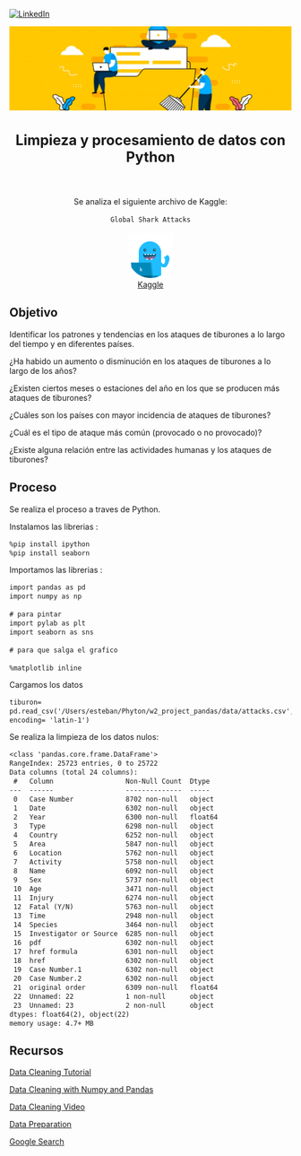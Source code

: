  [![LinkedIn][linkedin-shield]][linkedin-url]
<!-- PROJECT LOGO -->

<div align="center">
  <a href="https://www.kaggle.com/datasets/teajay/global-shark-attacks/">
    <img src="imagenes/Data-Cleansing-Strategies.png" alt="Logo" width="1000" height="150">
  </a>

  <h3 align="center" style="font-size: 25px">Limpieza y procesamiento de datos con Python</h3>
    <br />
  <p align="center">
    Se analiza el siguiente archivo de Kaggle:
    
 ``Global Shark Attacks``
    <br />
    <br />
      <a href="https://www.kaggle.com/datasets/teajay/global-shark-attacks/">
        <img src="imagenes/kaggle.png" alt="Logo" width="80" height="80">
    </a>
    <br />
    <a href="https://www.kaggle.com/datasets/teajay/global-shark-attacks/">Kaggle</a>
    
  </p>
</div> 

## Objetivo

Identificar los patrones y tendencias en los ataques de tiburones a lo largo del tiempo y en diferentes países.

¿Ha habido un aumento o disminución en los ataques de tiburones a lo largo de los años?

¿Existen ciertos meses o estaciones del año en los que se producen más ataques de tiburones?

¿Cuáles son los países con mayor incidencia de ataques de tiburones?

¿Cuál es el tipo de ataque más común (provocado o no provocado)?

¿Existe alguna relación entre las actividades humanas y los ataques de tiburones? 

## Proceso

Se realiza el proceso a traves de Python.

Instalamos las librerias :
```
%pip install ipython
%pip install seaborn
```
Importamos las librerias :
```
import pandas as pd
import numpy as np

# para pintar
import pylab as plt    
import seaborn as sns

# para que salga el grafico

%matplotlib inline
```
Cargamos los datos
``````
tiburon= pd.read_csv('/Users/esteban/Phyton/w2_project_pandas/data/attacks.csv', encoding= 'latin-1')
``````
Se realiza la limpieza de los datos nulos:

```
<class 'pandas.core.frame.DataFrame'>
RangeIndex: 25723 entries, 0 to 25722
Data columns (total 24 columns):
 #   Column                  Non-Null Count  Dtype  
---  ------                  --------------  -----  
 0   Case Number             8702 non-null   object 
 1   Date                    6302 non-null   object 
 2   Year                    6300 non-null   float64
 3   Type                    6298 non-null   object 
 4   Country                 6252 non-null   object 
 5   Area                    5847 non-null   object 
 6   Location                5762 non-null   object 
 7   Activity                5758 non-null   object 
 8   Name                    6092 non-null   object 
 9   Sex                     5737 non-null   object 
 10  Age                     3471 non-null   object 
 11  Injury                  6274 non-null   object 
 12  Fatal (Y/N)             5763 non-null   object 
 13  Time                    2948 non-null   object 
 14  Species                 3464 non-null   object 
 15  Investigator or Source  6285 non-null   object 
 16  pdf                     6302 non-null   object 
 17  href formula            6301 non-null   object 
 18  href                    6302 non-null   object 
 19  Case Number.1           6302 non-null   object 
 20  Case Number.2           6302 non-null   object 
 21  original order          6309 non-null   float64
 22  Unnamed: 22             1 non-null      object 
 23  Unnamed: 23             2 non-null      object 
dtypes: float64(2), object(22)
memory usage: 4.7+ MB 
```


## Recursos

[Data Cleaning Tutorial](https://www.tutorialspoint.com/python/python_data_cleansing.html)

[Data Cleaning with Numpy and Pandas](https://realpython.com/python-data-cleaning-numpy-pandas/#python-data-cleaning-recap-and-resources)

[Data Cleaning Video](https://www.youtube.com/watch?v=ZOX18HfLHGQ)

[Data Preparation](https://www.kdnuggets.com/2017/06/7-steps-mastering-data-preparation-python.html)

[Google Search](https://www.google.es/search?q=how+to+clean+data+with+python)
  


<!-- MARKDOWN LINKS & IMAGES -->
<!-- https://www.markdownguide.org/basic-syntax/#reference-style-links -->
[linkedin-shield]: https://img.shields.io/badge/-LinkedIn-black.svg?style=for-the-badge&logo=linkedin&colorB=555
[linkedin-url]: https://www.linkedin.com/in/esteban-cardona-60163685/